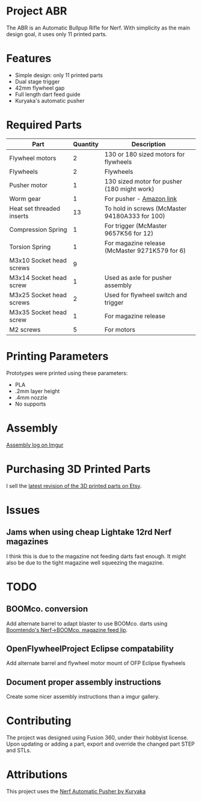 
# Project ABR

The ABR is an Automatic Bullpup Rifle for Nerf. With simplicity as the main design goal, it uses only 11 printed parts. 

# Features
- Simple design: only 11 printed parts
- Dual stage trigger
- 42mm flywheel gap
- Full length dart feed guide
- Kuryaka's automatic pusher

# Required Parts

|Part            |Quantity  |Description                                                 |
|----------------|----------|------------------------------------------------------------|
|Flywheel motors |2         |130 or 180 sized motors for flywheels                       |
|Flywheels       |2         |Flywheels                                                   |
|Pusher motor    |1         |130 sized motor for pusher (180 might work)                                
|Worm gear       |1         |For pusher - [Amazon link](https://www.amazon.com/gp/product/B00EPQMKHQ/ref=oh_aui_detailpage_o09_s00) |
|Heat set threaded inserts| 13 | To hold in screws (McMaster 94180A333 for 100)            |
|Compression Spring       | 1 | For trigger (McMaster 9657K56 for 12)                     |
|Torsion Spring           | 1 | For magazine release (McMaster 9271K579 for 6)          |
|M3x10 Socket head screws | 9 |                                                          |
|M3x14 Socket head screw  | 1 | Used as axle for pusher assembly                         |
|M3x25 Socket head screws | 2 | Used for flywheel switch and trigger                     |
|M3x35 Socket head screw  | 1 | For magazine release                                     |
|M2 screws                | 5 | For motors                                               |

# Printing Parameters
Prototypes were printed using these parameters:
- PLA
- .2mm layer height
- .4mm nozzle
- No supports

# Assembly

[Assembly log on Imgur](https://imgur.com/a/5xSceZQ)

# Purchasing 3D Printed Parts

I sell the [latest revision of the 3D printed parts on Etsy](https://www.etsy.com/listing/634103494/nerf-abr-3d-printed-parts-kit).

# Issues
## Jams when using cheap Lightake 12rd Nerf magazines
I think this is due to the magazine not feeding darts fast enough. It might also be due to the tight magazine well squeezing the magazine. 

# TODO
## BOOMco. conversion
Add alternate barrel to adapt blaster to use BOOMco. darts using [Boomtendo's Nerf->BOOMco. magazine feed lip](https://www.thingiverse.com/thing:2853522). 

## OpenFlywheelProject Eclipse compatability
Add alternate barrel and flywheel motor mount of OFP Eclipse flywheels

## Document proper assembly instructions
Create some nicer assembly instructions than a imgur gallery. 

# Contributing
The project was designed using Fusion 360, under their hobbyist license. Upon updating or adding a part, export and override the changed part STEP and STLs.

# Attributions
This project uses the [Nerf Automatic Pusher by Kuryaka](https://www.thingiverse.com/thing:2980651)

